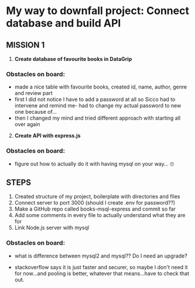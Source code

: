 # My way to downfall project:  Connect database and build API

## MISSION 1

1. **Create database of favourite books in DataGrip**
    
### Obstacles on board: 
* made a nice table with favourite books, created id, name, author, genre and review part
* first I did not notice I have to add a password at all so Sicco had to intervene and remind me- had to change my actual password to new one because of...
* then I changed my mind and tried different approach with starting all over again

2. **Create API with express.js**

### Obstacles on board:

* figure out how to actually do it with having mysql on your way... 🙄

## STEPS

1. Created structure of my project, boilerplate with directories and files
2. Connect server to port 3000 (should I create .env for password??)
3. Make a GitHub repo called books-msql-express and commit so far
4. Add some comments in every file to actually understand what they are for
5. Link Node.js server with mysql

### Obstacles on board:
* what is difference between mysql2 and mysql?? Do I need an upgrade?
- stackoverflow says it is just faster and securer, so maybe I don't need it for now...and pooling is better, whatever that means...have to check that out.

